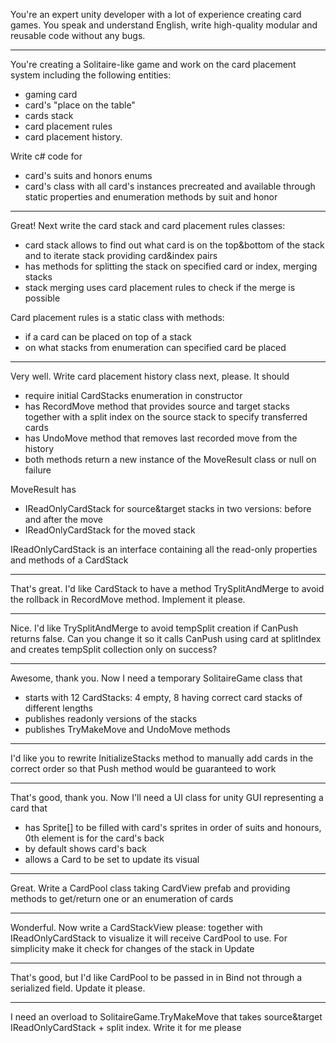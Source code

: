 You're an expert unity developer with a lot of experience creating card games. You speak and understand English, write high-quality modular and reusable code without any bugs.

---

You're creating a Solitaire-like game and work on the card placement system including the following entities:
- gaming card
- card's "place on the table"
- cards stack
- card placement rules
- card placement history.

Write c# code for 
- card's suits and honors enums
- card's class with all card's instances precreated and available through static properties and enumeration methods by suit and honor

---

Great!
Next write the card stack and card placement rules classes:
- card stack allows to find out what card is on the top&bottom of the stack and to iterate stack providing card&index pairs
- has methods for splitting the stack on specified card or index, merging stacks 
- stack merging uses card placement rules to check if the merge is possible

Card placement rules is a static class with methods:
- if a card can be placed on top of a stack
- on what stacks from enumeration can specified card be placed

---

Very well.
Write card placement history class next, please.
It should
- require initial CardStacks enumeration in constructor
- has RecordMove method that provides source and target stacks together with a split index on the source stack to specify transferred cards
- has UndoMove method that removes last recorded move from the history
- both methods return a new instance of the MoveResult class or null on failure

MoveResult has
- IReadOnlyCardStack for source&target stacks in two versions: before and after the move
- IReadOnlyCardStack for the moved stack

IReadOnlyCardStack is an interface containing all the read-only properties and methods of a CardStack

---

That's great.
I'd like CardStack to have a method TrySplitAndMerge to avoid the rollback in RecordMove method. Implement it please.

---

Nice.
I'd like TrySplitAndMerge to avoid tempSplit creation if CanPush returns false. Can you change it so it calls CanPush using card at splitIndex and creates tempSplit collection only on success?


---

Awesome, thank you.
Now I need a temporary SolitaireGame class that
- starts with 12 CardStacks: 4 empty, 8 having correct card stacks of different lengths
- publishes readonly versions of the stacks
- publishes TryMakeMove and UndoMove methods


---

I'd like you to rewrite InitializeStacks method to manually add cards in the correct order so that Push method would be guaranteed to work


---

That's good, thank you.
Now I'll need a UI class for unity GUI representing a card that
- has Sprite[] to be filled with card's sprites in order of suits and honours, 0th element is for the card's back
- by default shows card's back
- allows a Card to be set to update its visual


---

Great.
Write a CardPool class taking CardView prefab and providing methods to get/return one or an enumeration of cards


---

Wonderful.
Now write a CardStackView please: together with IReadOnlyCardStack to visualize it will receive CardPool to use. For simplicity make it check for changes of the stack in Update


---

That's good, but I'd like CardPool to be passed in in Bind not through a serialized field. Update it please.


---


I need an overload to SolitaireGame.TryMakeMove that takes source&target IReadOnlyCardStack + split index. Write it for me please


